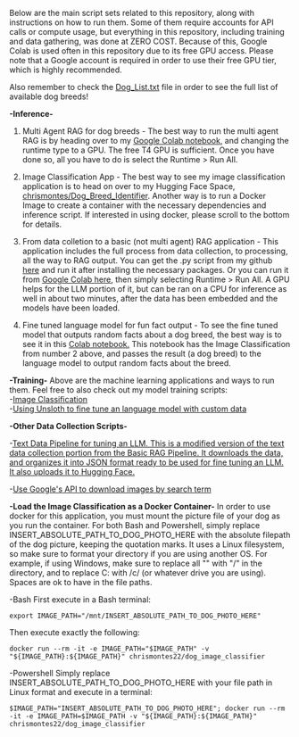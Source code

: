 Below are the main script sets related to this repository, along with instructions on how to run them. Some of them require accounts for API calls or compute usage, but everything in this repository, including training and data gathering, was done at ZERO COST. Because of this, Google Colab is used often in this repository due to its free GPU access. Please note that a Google account is required in order to use their free GPU tier, which is highly recommended.


Also remember to check the [Dog_List.txt](https://github.com/chrismontes22/Dog-Classification/blob/main/Dog_List.txt) file in order to see the full list of available dog breeds!


**-Inference-**
1. Multi Agent RAG for dog breeds - The best way to run the multi agent RAG is by heading over to my [Google Colab notebook](https://colab.research.google.com/drive/1QF40xb7qqraKYBwJpOyZNVXq2AepJPUM#scrollTo=fOPqmHy0ruwv), and changing the runtime type to a GPU. The free T4 GPU is sufficient. Once you have done so, all you have to do is select the Runtime > Run All.

2. Image Classification App - The best way to see my image classification application is to head on over to my Hugging Face Space, [chrismontes/Dog_Breed_Identifier](https://huggingface.co/spaces/chrismontes/Dog_Breed_Identifier). Another way is to run a Docker Image to create a container with the necessary dependencies and inference script. If interested in using docker, please scroll to the bottom for details.

3. From data colletion to a basic (not multi agent) RAG application - This application includes the full process from data collection, to processing, all the way to RAG output. You can get the .py script from my github [here](https://github.com/chrismontes22/Dog-Classification/blob/main/Multi_Agent_RAG/RAG_Pipeline_from_Data_Gathering_to_Inference.py) and run it after installing the necessary packages. Or you can run it from [Google Colab here](https://colab.research.google.com/drive/1by5UTMttZwW6xGGo89hmVNu2b90V3-HV#scrollTo=qpSPqD1AcNiH), then simply selecting Runtime > Run All. A GPU helps for the LLM portion of it, but can be ran on a CPU for inference as well in about two minutes, after the data has been embedded and the models have been loaded.

4. Fine tuned language model for fun fact output - To see the fine tuned model that outputs random facts about a dog breed, the best way is to see it in this [Colab notebook.](https://colab.research.google.com/drive/1mDUgQ--ztyFNzUG4O0S4WNlp8vnD-u-H#scrollTo=TXbi_oPFZ0EB) This notebook has the Image Classification from number 2 above, and passes the result (a dog breed) to the language model to output random facts about the breed.


**-Training-**
Above are the machine learning applications and ways to run them. Feel free to also check out my model training scripts:  
-[Image Classification](https://github.com/chrismontes22/Dog-Classification/blob/main/Image_Classification_Pipeline/Training%20an%20Image%20Classification%20Model.ipynb)  
-[Using Unsloth to fine tune an language model with custom data](https://github.com/chrismontes22/Dog-Classification/blob/main/Tuning_a_Language_Model/Tuning_the_Model.ipynb)



**-Other Data Collection Scripts-**

-[Text Data Pipeline for tuning an LLM. This is a modified version of the text data collection portion from the Basic RAG Pipeline. It downloads the data, and organizes it into JSON format ready to be used for fine tuning an LLM. It also uploads it to Hugging Face.](https://github.com/chrismontes22/Dog-Classification/blob/main/Tuning_a_Language_Model/Text%20Data%20Pipeline.py)  

-[Use Google's API to download images by search term](https://github.com/chrismontes22/Dog-Classification/blob/main/Image_Classification_Pipeline/Image%20Data%20Download.py)

**-Load the Image Classification as a Docker Container-**
In order to use docker for this application, you must mount the picture file of your dog as you run the container. For both Bash and Powershell, simply replace INSERT_ABSOLUTE_PATH_TO_DOG_PHOTO_HERE with the absolute filepath of the dog picture, keeping the quotation marks.  It uses a Linux filesystem, so make sure to format your directory if you are using another OS. For example, if using Windows, make sure to replace all "\" with "/" in the directory, and to replace C: with /c/ (or whatever drive you are using). Spaces are ok to have in the file paths.

-Bash
First execute in a Bash terminal:
```
export IMAGE_PATH="/mnt/INSERT_ABSOLUTE_PATH_TO_DOG_PHOTO_HERE"
```

Then execute exactly the following:
```
docker run --rm -it -e IMAGE_PATH="$IMAGE_PATH" -v "${IMAGE_PATH}:${IMAGE_PATH}" chrismontes22/dog_image_classifier
```

-Powershell
Simply replace INSERT_ABSOLUTE_PATH_TO_DOG_PHOTO_HERE with your file path in Linux format and execute in a terminal:
```
$IMAGE_PATH="INSERT_ABSOLUTE_PATH_TO_DOG_PHOTO_HERE"; docker run --rm -it -e IMAGE_PATH=$IMAGE_PATH -v "${IMAGE_PATH}:${IMAGE_PATH}" chrismontes22/dog_image_classifier

```
